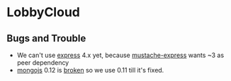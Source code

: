 # LobbyCloud

## Bugs and Trouble

* We can't use [express](https://github.com/visionmedia/express) 4.x yet, because [mustache-express](https://github.com/bryanburgers/node-mustache-express/) wants ~3 as peer dependency
* [mongojs](https://github.com/mafintosh/mongojs/) 0.12 is [broken](https://github.com/mafintosh/mongojs/issues/135) so we use 0.11 till it's fixed.
